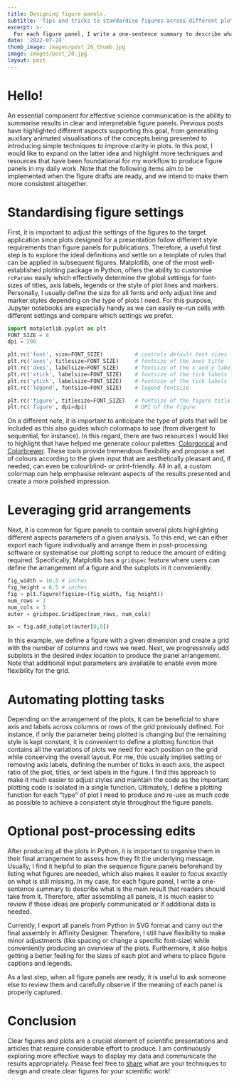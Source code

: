 ```yaml
---
title: Designing figure panels.
subtitle: 'Tips and tricks to standardise figures across different plots.'
excerpt: >-
  For each figure panel, I write a one-sentence summary to describe what is the main result that readers should take from it.
date: '2022-07-24'
thumb_image: images/post_20_thumb.jpg
image: images/post_20.jpg
layout: post
---
```



# Hello!

An essential component for effective science communication is the ability to summarise results in clear and interpretable figure panels. Previous posts have highlighted different aspects supporting this goal, from generating auxiliary animated visualisations of the concepts being presented to introducing simple techniques to improve clarity in plots. In this post, I would like to expand on the latter idea and highlight more techniques and resources that have been foundational for my workflow to produce figure panels in my daily work. Note that the following items aim to be implemented when the figure drafts are ready, and we intend to make them more consistent altogether.

# <a name="figure_settings">Standardising figure settings</a>

First, it is important to adjust the settings of the figures to the target application since plots designed for a presentation follow different style requirements than figure panels for publications. Therefore, a useful first step is to explore the ideal definitions and settle on a template of rules that can be applied in subsequent figures. Matplotlib, one of the most well-established plotting package in Python, offers the ability to customise `rcParams` easily which effectively determine the global settings for font-sizes of titles, axis labels, legends or the style of plot lines and markers. Personally, I usually define the size for all fonts and only adjust line and marker styles depending on the type of plots I need. For this purpose, Jupyter notebooks are especially handy as we can easily re-run cells with different settings and compare which settings we prefer.

```python
import matplotlib.pyplot as plt
FONT_SIZE = 8
dpi = 200

plt.rc('font', size=FONT_SIZE)          # controls default text sizes
plt.rc('axes', titlesize=FONT_SIZE)     # fontsize of the axes title
plt.rc('axes', labelsize=FONT_SIZE)     # fontsize of the x and y labels
plt.rc('xtick', labelsize=FONT_SIZE)    # fontsize of the tick labels
plt.rc('ytick', labelsize=FONT_SIZE)    # fontsize of the tick labels
plt.rc('legend', fontsize=FONT_SIZE)    # legend fontsize

plt.rc('figure', titlesize=FONT_SIZE)   # fontsize of the figure title
plt.rc('figure', dpi=dpi)               # DPI of the figure
```

On a different note, it is important to anticipate the type of plots that will be included as this also guides which colormaps to use (from divergent to sequential, for instance). In this regard, there are two resources I would like to highlight that have helped me generate colour palettes: [Colorgorical](http://vrl.cs.brown.edu/color) and [Colorbrewer](https://colorbrewer2.org/#type=sequential&scheme=BuGn&n=3). These tools provide tremendous flexibility and propose a set of colours according to the given input that are aesthetically pleasant and, if needed, can even be colourblind- or print-friendly. All in all, a custom colormap can help emphasise relevant aspects of the results presented and create a more polished impression.

# <a name="gridspec_mpl">Leveraging grid arrangements</a>

Next, it is common for figure panels to contain several plots highlighting different aspects parameters of a given analysis. To this end, we can either export each figure individually and arrange them in post-processing software or systematise our plotting script to reduce the amount of editing required. Specifically, Matplotlib has a `gridspec` feature where users can define the arrangement of a figure and the subplots in it conveniently.

```python
fig_width = 10.5 # inches
fig_height = 6.5 # inches
fig = plt.figure(figsize=(fig_width, fig_height))
num_rows = 2
num_cols = 3
outer = gridspec.GridSpec(num_rows, num_cols)

ax = fig.add_subplot(outer[0,0])
```
In this example, we define a figure with a given dimension and create a grid with the number of columns and rows we need. Next, we progressively add subplots in the desired index location to produce the panel arrangement. Note that additional input parameters are available to enable even more flexibility for the grid.

# <a name="convenience">Automating plotting tasks</a>

Depending on the arrangement of the plots, it can be beneficial to share axis and labels across columns or rows of the grid previously defined. For instance, if only the parameter being plotted is changing but the remaining style is kept constant, it is convenient to define a plotting function that contains all the variations of plots we need for each position on the grid while conserving the overall layout. For me, this usually implies setting or removing axis labels, defining the number of ticks in each axis, the aspect ratio of the plot, titles, or text labels in the figure. I find this approach to make it much easier to adjust styles and maintain the code as the important plotting code is isolated in a single function. Ultimately, I define a plotting function for each “type” of plot I need to produce and re-use as much code as possible to achieve a consistent style throughout the figure panels.

# <a name="postprocessing">Optional post-processing edits</a>

After producing all the plots in Python, it is important to organise them in their final arrangement to assess how they fit the underlying message. Usually, I find it helpful to plan the sequence figure panels beforehand by listing what figures are needed, which also makes it easier to focus exactly on what is still missing. In my case, for each figure panel, I write a one-sentence summary to describe what is the main result that readers should take from it. Therefore, after assembling all panels, it is much easier to review if these ideas are properly communicated or if additional data is needed.

Currently, I export all panels from Python in SVG format and carry out the final assembly in Affinity Designer. Therefore, I still have flexibility to make minor adjustments (like spacing or change a specific font-size) while conveniently producing an overview of the plots. Furthermore, it also helps getting a better feeling for the sizes of each plot and where to place figure captions and legends.

As a last step, when all figure panels are ready, it is useful to ask someone else to review them and carefully observe if the meaning of each panel is properly captured.

# Conclusion

Clear figures and plots are a crucial element of scientific presentations and articles that require considerable effort to produce. I am continuously exploring more effective ways to display my data and communicate the results appropriately. Please feel free to [share](https://twitter.com/_franciscomcm) what are your techniques to design and create clear figures for your scientific work!

